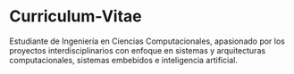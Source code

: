 # Curriculum-Vitae
Estudiante de Ingeniería en Ciencias Computacionales, apasionado por los proyectos interdisciplinarios con enfoque en sistemas y arquitecturas computacionales, sistemas embebidos e inteligencia artificial.
